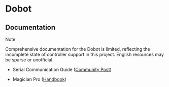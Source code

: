 # Dobot

## Documentation

> [!Note]
> Comprehensive documentation for the Dobot is limited, reflecting the incomplete state of controller support in this project. English resources may be sparse or unofficial.

- Serial Communication Guide ([Community Post](https://www.littlechip.co.nz/blog/communicating-with-the-dobot-magician-using-raw-protocol))

- Magician Pro ([Handbook](https://wiki.idiot.io/_media/dobot-magician-user-guide-v1.7.0.pdf))